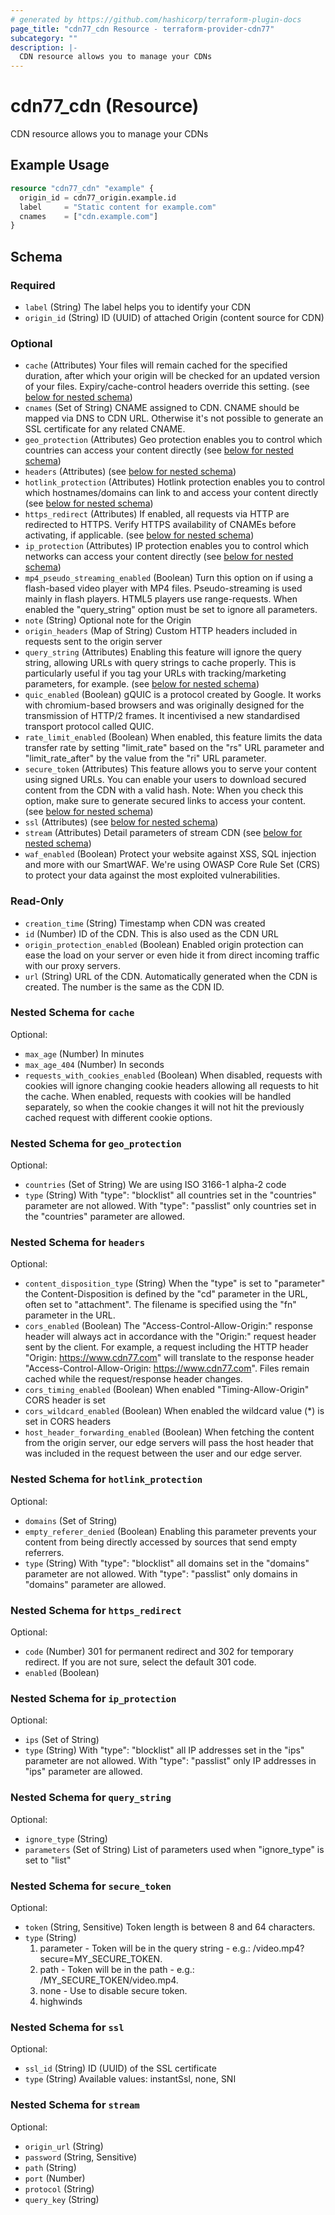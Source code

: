 ```yaml
---
# generated by https://github.com/hashicorp/terraform-plugin-docs
page_title: "cdn77_cdn Resource - terraform-provider-cdn77"
subcategory: ""
description: |-
  CDN resource allows you to manage your CDNs
---
```


# cdn77_cdn (Resource)

CDN resource allows you to manage your CDNs

## Example Usage

```terraform
resource "cdn77_cdn" "example" {
  origin_id = cdn77_origin.example.id
  label     = "Static content for example.com"
  cnames    = ["cdn.example.com"]
}
```

<!-- schema generated by tfplugindocs -->
## Schema

### Required

- `label` (String) The label helps you to identify your CDN
- `origin_id` (String) ID (UUID) of attached Origin (content source for CDN)

### Optional

- `cache` (Attributes) Your files will remain cached for the specified duration, after which your origin will be checked for an updated version of your files. Expiry/cache-control headers override this setting. (see [below for nested schema](#nestedatt--cache))
- `cnames` (Set of String) CNAME assigned to CDN. CNAME should be mapped via DNS to CDN URL. Otherwise it's not possible to generate an SSL certificate for any related CNAME.
- `geo_protection` (Attributes) Geo protection enables you to control which countries can access your content directly (see [below for nested schema](#nestedatt--geo_protection))
- `headers` (Attributes) (see [below for nested schema](#nestedatt--headers))
- `hotlink_protection` (Attributes) Hotlink protection enables you to control which hostnames/domains can link to and access your content directly (see [below for nested schema](#nestedatt--hotlink_protection))
- `https_redirect` (Attributes) If enabled, all requests via HTTP are redirected to HTTPS. Verify HTTPS availability of CNAMEs before activating, if applicable. (see [below for nested schema](#nestedatt--https_redirect))
- `ip_protection` (Attributes) IP protection enables you to control which networks can access your content directly (see [below for nested schema](#nestedatt--ip_protection))
- `mp4_pseudo_streaming_enabled` (Boolean) Turn this option on if using a flash-based video player with MP4 files. Pseudo-streaming is used mainly in flash players. HTML5 players use range-requests. When enabled the "query_string" option must be set to ignore all parameters.
- `note` (String) Optional note for the Origin
- `origin_headers` (Map of String) Custom HTTP headers included in requests sent to the origin server
- `query_string` (Attributes) Enabling this feature will ignore the query string, allowing URLs with query strings to cache properly. This is particularly useful if you tag your URLs with tracking/marketing parameters, for example. (see [below for nested schema](#nestedatt--query_string))
- `quic_enabled` (Boolean) gQUIC is a protocol created by Google. It works with chromium-based browsers and was originally designed for the transmission of HTTP/2 frames. It incentivised a new standardised transport protocol called QUIC.
- `rate_limit_enabled` (Boolean) When enabled, this feature limits the data transfer rate by setting "limit_rate" based on the "rs" URL parameter and "limit_rate_after" by the value from the "ri" URL parameter.
- `secure_token` (Attributes) This feature allows you to serve your content using signed URLs. You can enable your users to download secured content from the CDN with a valid hash. Note: When you check this option, make sure to generate secured links to access your content. (see [below for nested schema](#nestedatt--secure_token))
- `ssl` (Attributes) (see [below for nested schema](#nestedatt--ssl))
- `stream` (Attributes) Detail parameters of stream CDN (see [below for nested schema](#nestedatt--stream))
- `waf_enabled` (Boolean) Protect your website against XSS, SQL injection and more with our SmartWAF. We're using OWASP Core Rule Set (CRS) to protect your data against the most exploited vulnerabilities.

### Read-Only

- `creation_time` (String) Timestamp when CDN was created
- `id` (Number) ID of the CDN. This is also used as the CDN URL
- `origin_protection_enabled` (Boolean) Enabled origin protection can ease the load on your server or even hide it from direct incoming traffic with our proxy servers.
- `url` (String) URL of the CDN. Automatically generated when the CDN is created. The number is the same as the CDN ID.

<a id="nestedatt--cache"></a>
### Nested Schema for `cache`

Optional:

- `max_age` (Number) In minutes
- `max_age_404` (Number) In seconds
- `requests_with_cookies_enabled` (Boolean) When disabled, requests with cookies will ignore changing cookie headers allowing all requests to hit the cache. When enabled, requests with cookies will be handled separately, so when the cookie changes it will not hit the previously cached request with different cookie options.


<a id="nestedatt--geo_protection"></a>
### Nested Schema for `geo_protection`

Optional:

- `countries` (Set of String) We are using ISO 3166-1 alpha-2 code
- `type` (String) With "type": "blocklist" all countries set in the "countries" parameter are not allowed. With "type": "passlist" only countries set in the "countries" parameter are allowed.


<a id="nestedatt--headers"></a>
### Nested Schema for `headers`

Optional:

- `content_disposition_type` (String) When the "type" is set to "parameter" the Content-Disposition is defined by the "cd" parameter in the URL, often set to "attachment". The filename is specified using the "fn" parameter in the URL.
- `cors_enabled` (Boolean) The "Access-Control-Allow-Origin:" response header will always act in accordance with the "Origin:" request header sent by the client. For example, a request including the HTTP header "Origin: https://www.cdn77.com" will translate to the response header "Access-Control-Allow-Origin: https://www.cdn77.com". Files remain cached while the request/response header changes.
- `cors_timing_enabled` (Boolean) When enabled "Timing-Allow-Origin" CORS header is set
- `cors_wildcard_enabled` (Boolean) When enabled the wildcard value (*) is set in CORS headers
- `host_header_forwarding_enabled` (Boolean) When fetching the content from the origin server, our edge servers will pass the host header that was included in the request between the user and our edge server.


<a id="nestedatt--hotlink_protection"></a>
### Nested Schema for `hotlink_protection`

Optional:

- `domains` (Set of String)
- `empty_referer_denied` (Boolean) Enabling this parameter prevents your content from being directly accessed by sources that send empty referrers.
- `type` (String) With "type": "blocklist" all domains set in the "domains" parameter are not allowed. With "type": "passlist" only domains in "domains" parameter are allowed.


<a id="nestedatt--https_redirect"></a>
### Nested Schema for `https_redirect`

Optional:

- `code` (Number) 301 for permanent redirect and 302 for temporary redirect. If you are not sure, select the default 301 code.
- `enabled` (Boolean)


<a id="nestedatt--ip_protection"></a>
### Nested Schema for `ip_protection`

Optional:

- `ips` (Set of String)
- `type` (String) With "type": "blocklist" all IP addresses set in the "ips" parameter are not allowed. With "type": "passlist" only IP addresses in "ips" parameter are allowed.


<a id="nestedatt--query_string"></a>
### Nested Schema for `query_string`

Optional:

- `ignore_type` (String)
- `parameters` (Set of String) List of parameters used when "ignore_type" is set to "list"


<a id="nestedatt--secure_token"></a>
### Nested Schema for `secure_token`

Optional:

- `token` (String, Sensitive) Token length is between 8 and 64 characters.
- `type` (String) <ol>
	<li>parameter - Token will be in the query string - e.g.: /video.mp4?secure=MY_SECURE_TOKEN.</li>
	<li>path - Token will be in the path - e.g.: /MY_SECURE_TOKEN/video.mp4.</li>
	<li>none - Use to disable secure token.</li>
	<li>highwinds</li>
</ol>


<a id="nestedatt--ssl"></a>
### Nested Schema for `ssl`

Optional:

- `ssl_id` (String) ID (UUID) of the SSL certificate
- `type` (String) Available values: instantSsl, none, SNI


<a id="nestedatt--stream"></a>
### Nested Schema for `stream`

Optional:

- `origin_url` (String)
- `password` (String, Sensitive)
- `path` (String)
- `port` (Number)
- `protocol` (String)
- `query_key` (String)
